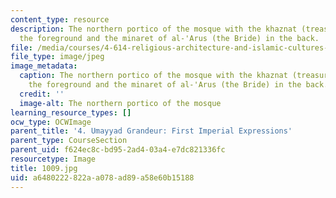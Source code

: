```yaml
---
content_type: resource
description: The northern portico of the mosque with the khaznat (treasury) dome in
  the foreground and the minaret of al-'Arus (the Bride) in the back.
file: /media/courses/4-614-religious-architecture-and-islamic-cultures-fall-2002/a6480222822aa078ad89a58e60b15188_1009.jpg
file_type: image/jpeg
image_metadata:
  caption: The northern portico of the mosque with the khaznat (treasury) dome in
    the foreground and the minaret of al-'Arus (the Bride) in the back.
  credit: ''
  image-alt: The northern portico of the mosque
learning_resource_types: []
ocw_type: OCWImage
parent_title: '4. Umayyad Grandeur: First Imperial Expressions'
parent_type: CourseSection
parent_uid: f624ec8c-bd95-2ad4-03a4-e7dc821336fc
resourcetype: Image
title: 1009.jpg
uid: a6480222-822a-a078-ad89-a58e60b15188
---
```

